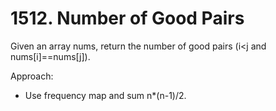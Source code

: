 # 1512. Number of Good Pairs

Given an array nums, return the number of good pairs (i<j and nums[i]==nums[j]).

Approach:
- Use frequency map and sum n*(n-1)/2.